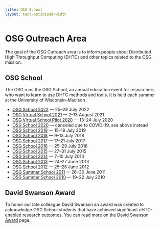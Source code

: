 ```yaml
---
title: OSG School
layout: text-optimized-width
---
```


# OSG Outreach Area

The goal of the OSG Outreach area is to inform people about Distributed High Throughput Computing
(DHTC) and other topics related to the OSG mission.

## OSG School

The OSG runs the OSG School, an annual education event for researchers who want to learn to use DHTC methods and
tools.  It is held each summer at the University of Wisconsin–Madison.

- [OSG School 2022](https://opensciencegrid.org/user-school-2022/) — 25–29 July 2022
- [OSG Virtual School 2021](https://opensciencegrid.org/virtual-school-2021/) &mdash; 2&ndash;13 August 2021
- [OSG Virtual School Pilot 2020](https://opensciencegrid.org/virtual-school-pilot-2020/) — 13&ndash;24 July 2020
- [OSG School 2020](https://opensciencegrid.org/user-school-2020/) — canceled due to COVID-19, see above instead
- [OSG School 2019](https://opensciencegrid.org/user-school-2019/) — 15–19 July 2019
- [OSG School 2018](https://opensciencegrid.org/user-school-2018/) — 9–13 July 2018
- [OSG School 2017](https://opensciencegrid.org/user-school-2017/) — 17–21 July 2017
- [OSG School 2016](/past-schools) — 25–29 July 2016
- [OSG School 2015](/past-schools) — 27–31 July 2015
- [OSG School 2014](/past-schools) — 7–10 July 2014
- [OSG School 2013](/past-schools) — 24–27 June 2013
- [OSG School 2012](/past-schools) — 25–28 June 2012
- [OSG Summer School 2011](/past-schools) — 26–30 June 2011
- [OSG Summer School 2010](/past-schools) — 19–22 July 2010

## David Swanson Award

To honor our late colleague David Swanson an award was created to acknowledge OSG School students that have achieved significant dHTC-enabled research outcomes. You can read more on the [David Swanson Award](./osg-school/david-swanson) page.